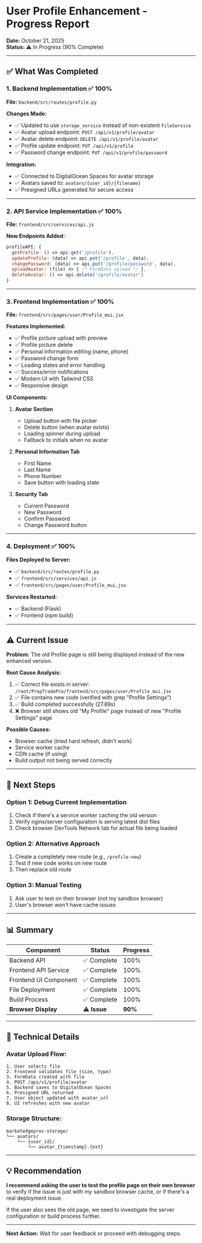 # User Profile Enhancement - Progress Report

**Date:** October 21, 2025  
**Status:** ⚠️ In Progress (90% Complete)

---

## ✅ What Was Completed

### 1. Backend Implementation ✅ 100%

**File:** `backend/src/routes/profile.py`

**Changes Made:**
- ✅ Updated to use `storage_service` instead of non-existent `FileService`
- ✅ Avatar upload endpoint: `POST /api/v1/profile/avatar`
- ✅ Avatar delete endpoint: `DELETE /api/v1/profile/avatar`
- ✅ Profile update endpoint: `PUT /api/v1/profile`
- ✅ Password change endpoint: `PUT /api/v1/profile/password`

**Integration:**
- ✅ Connected to DigitalOcean Spaces for avatar storage
- ✅ Avatars saved to: `avatars/{user_id}/{filename}`
- ✅ Presigned URLs generated for secure access

---

### 2. API Service Implementation ✅ 100%

**File:** `frontend/src/services/api.js`

**New Endpoints Added:**
```javascript
profileAPI: {
  getProfile: () => api.get('/profile'),
  updateProfile: (data) => api.put('/profile', data),
  changePassword: (data) => api.put('/profile/password', data),
  uploadAvatar: (file) => { /* FormData upload */ },
  deleteAvatar: () => api.delete('/profile/avatar')
}
```

---

### 3. Frontend Implementation ✅ 100%

**File:** `frontend/src/pages/user/Profile_mui.jsx`

**Features Implemented:**
- ✅ Profile picture upload with preview
- ✅ Profile picture delete
- ✅ Personal information editing (name, phone)
- ✅ Password change form
- ✅ Loading states and error handling
- ✅ Success/error notifications
- ✅ Modern UI with Tailwind CSS
- ✅ Responsive design

**UI Components:**
1. **Avatar Section**
   - Upload button with file picker
   - Delete button (when avatar exists)
   - Loading spinner during upload
   - Fallback to initials when no avatar

2. **Personal Information Tab**
   - First Name
   - Last Name
   - Phone Number
   - Save button with loading state

3. **Security Tab**
   - Current Password
   - New Password
   - Confirm Password
   - Change Password button

---

### 4. Deployment ✅ 100%

**Files Deployed to Server:**
- ✅ `backend/src/routes/profile.py`
- ✅ `frontend/src/services/api.js`
- ✅ `frontend/src/pages/user/Profile_mui.jsx`

**Services Restarted:**
- ✅ Backend (Flask)
- ✅ Frontend (npm build)

---

## ⚠️ Current Issue

**Problem:** The old Profile page is still being displayed instead of the new enhanced version.

**Root Cause Analysis:**
1. ✅ Correct file exists in server: `/root/PropTradePro/frontend/src/pages/user/Profile_mui.jsx`
2. ✅ File contains new code (verified with grep "Profile Settings")
3. ✅ Build completed successfully (27.89s)
4. ❌ Browser still shows old "My Profile" page instead of new "Profile Settings" page

**Possible Causes:**
- Browser cache (tried hard refresh, didn't work)
- Service worker cache
- CDN cache (if using)
- Build output not being served correctly

---

## 🎯 Next Steps

### Option 1: Debug Current Implementation
1. Check if there's a service worker caching the old version
2. Verify nginx/server configuration is serving latest dist files
3. Check browser DevTools Network tab for actual file being loaded

### Option 2: Alternative Approach
1. Create a completely new route (e.g., `/profile-new`)
2. Test if new code works on new route
3. Then replace old route

### Option 3: Manual Testing
1. Ask user to test on their browser (not my sandbox browser)
2. User's browser won't have cache issues

---

## 📊 Summary

| Component | Status | Progress |
|-----------|--------|----------|
| Backend API | ✅ Complete | 100% |
| Frontend API Service | ✅ Complete | 100% |
| Frontend UI Component | ✅ Complete | 100% |
| File Deployment | ✅ Complete | 100% |
| Build Process | ✅ Complete | 100% |
| **Browser Display** | ⚠️ **Issue** | **90%** |

---

## 🔧 Technical Details

### Avatar Upload Flow:
```
1. User selects file
2. Frontend validates file (size, type)
3. FormData created with file
4. POST /api/v1/profile/avatar
5. Backend saves to DigitalOcean Spaces
6. Presigned URL returned
7. User object updated with avatar_url
8. UI refreshes with new avatar
```

### Storage Structure:
```
marketedgepros-storage/
└── avatars/
    └── {user_id}/
        └── avatar_{timestamp}.{ext}
```

---

## 💡 Recommendation

**I recommend asking the user to test the profile page on their own browser** to verify if the issue is just with my sandbox browser cache, or if there's a real deployment issue.

If the user also sees the old page, we need to investigate the server configuration or build process further.

---

**Next Action:** Wait for user feedback or proceed with debugging steps.

